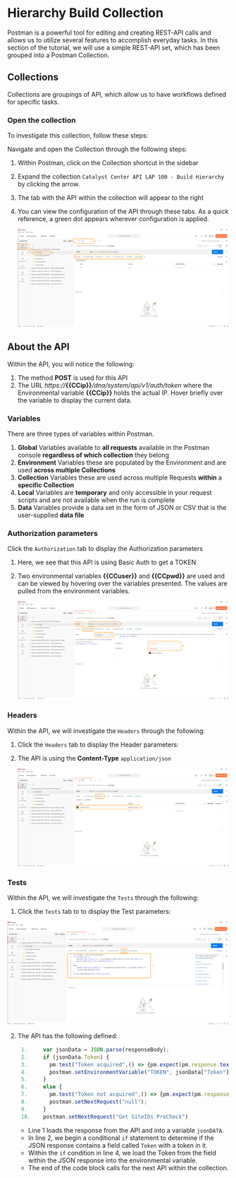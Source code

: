 # Hierarchy Build Collection

Postman is a powerful tool for editing and creating REST-API calls and allows us to utilize several features to accomplish everyday tasks. In this section of the tutorial, we will use a simple REST-API set, which has been grouped into a Postman Collection.

## Collections

Collections are groupings of API, which allow us to have workflows defined for specific tasks. 

### Open the collection

To investigate this collection, follow these steps:

Navigate and open the Collection through the following steps:

   1. Within Postman, click on the Collection shortcut in the sidebar
   2. Expand the collection `Catalyst Center API LAP 100 - Build Hierarchy` by clicking the arrow.
   3. The tab with the API within the collection will appear to the right
   4. You can view the configuration of the API through these tabs. As a quick reference, a green dot appears wherever configuration is applied.
   
      ![Request Paramaters](./assets/Postman-Collection-Token-Begin.png?raw=true)

## About the API

Within the API, you will notice the following:

   1. The method **POST** is used for this API
   2. The URL *https://***{{CCip}}***/dna/system/api/v1/auth/token* where the Environmental variable **{{CCip}}** holds the actual IP. Hover briefly over the variable to display the current data.

### Variables

There are three types of variables within Postman.

1. **Global** Variables available to **all requests** available in the Postman console **regardless of which collection** they belong
2. **Environment** Variables these are populated by the Environment and are used **across multiple Collections**
3. **Collection** Variables these are used across multiple Requests **within** a **specific Collection**
4. **Local** Variables are **temporary** and only accessible in your request scripts and are not available when the run is complete
5. **Data** Variables provide a data set in the form of JSON or CSV that is the user-supplied **data file**

### Authorization parameters

Click the `Authorization` tab to display the Authorization parameters

   1. Here, we see that this API is using Basic Auth to get a TOKEN
   2. Two environmental variables **{{CCuser}}** and **{{CCpwd}}** are used and can be viewed by hovering over the variables presented. The values are pulled from the environment variables.

      ![Request Authorization](./assets/Postman-Collection-Token-Auth.png?raw=true)

### Headers

Within the API, we will investigate the `Headers` through the following:

   1. Click the `Headers` tab to display the Header parameters:
   2. The API is using the **Content-Type** `application/json`

      ![Request Header](./assets/Postman-Collection-Token-Header.png?raw=true)

### Tests

Within the API, we will investigate the `Tests` through the following:

   1. Click the `Tests` tab to to display the Test parameters:

   ![Request Test Script](./assets/Postman-Collection-Token-Test.png?raw=true)
   
   2. The API has the following defined:

      ``` js
       1.     var jsonData = JSON.parse(responseBody);
       2.     if (jsonData.Token) {
       3.       pm.test("Token acquired",() => {pm.expect(pm.response.text()).to.include("Token");});
       4.       postman.setEnvironmentVariable("TOKEN", jsonData["Token"]); 
       5.     }
       6.     else {
       7.       pm.test("Token not acquired",() => {pm.expect(pm.response.text()).to.include("Token");});
       8.       postman.setNextRequest("null");
       9.     }
       10.    postman.setNextRequest("Get SiteIDs PreCheck")
      ```

      * Line 1 loads the response from the API and into a variable `jsonDATA`.
      * In line 2, we begin a conditional `if` statement to determine if the JSON response contains a field called `Token` with a token in it.
      * Within the `if` condition in line 4, we load the Token from the field within the JSON response into the environmental variable.
      * The end of the code block calls for the next API within the collection.

